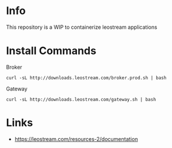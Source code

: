 # Info

This repository is a WIP to containerize leostream applications

# Install Commands

Broker
```
curl -sL http://downloads.leostream.com/broker.prod.sh | bash
```

Gateway
```
curl -sL http://downloads.leostream.com/gateway.sh | bash
```

# Links
- https://leostream.com/resources-2/documentation
